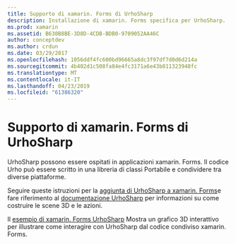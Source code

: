 ```yaml
---
title: Supporto di xamarin. Forms di UrhoSharp
description: Installazione di xamarin. Forms specifica per UrhoSharp.
ms.prod: xamarin
ms.assetid: B630B8BE-3D8D-4CDB-BDB0-9709052AA46C
author: conceptdev
ms.author: crdun
ms.date: 03/29/2017
ms.openlocfilehash: 1056ddf4fc600bd96665a8dc3f97df7d0d6d214a
ms.sourcegitcommit: 4b402d1c508fa84e4fc3171a6e43b811323948fc
ms.translationtype: MT
ms.contentlocale: it-IT
ms.lasthandoff: 04/23/2019
ms.locfileid: "61386320"
---
```

# <a name="urhosharp-xamarinforms-support"></a>Supporto di xamarin. Forms di UrhoSharp

UrhoSharp possono essere ospitati in applicazioni xamarin. Forms. Il codice Urho può essere scritto in una libreria di classi Portabile e condividere tra diverse piattaforme.

Seguire queste istruzioni per la [aggiunta di UrhoSharp a xamarin. Forms](~/xamarin-forms/user-interface/graphics/urhosharp.md)e fare riferimento al [documentazione UrhoSharp](~/graphics-games/urhosharp/using.md) per informazioni su come costruire le scene 3D e le azioni.

Il [esempio di xamarin. Forms UrhoSharp](https://github.com/xamarin/urho-samples/tree/master/FormsSample) Mostra un grafico 3D interattivo per illustrare come interagire con UrhoSharp dal codice condiviso xamarin. Forms.

